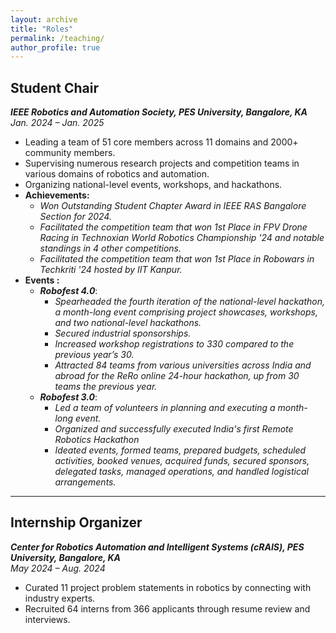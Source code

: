 ```yaml
---
layout: archive
title: "Roles"
permalink: /teaching/
author_profile: true
---
```

## **Student Chair**  
***IEEE Robotics and Automation Society, PES University, Bangalore, KA***  
*Jan. 2024 – Jan. 2025*  
- Leading a team of 51 core members across 11 domains and 2000+ community members.  
- Supervising numerous research projects and competition teams in various domains of robotics and automation.  
- Organizing national-level events, workshops, and hackathons.  
- **Achievements:**
  - *Won Outstanding Student Chapter Award in IEEE RAS Bangalore Section for 2024.*
  - *Facilitated the competition team that won 1st Place in FPV Drone Racing in Technoxian World Robotics Championship '24 and notable standings in 4 other competitions.*
  - *Facilitated the competition team that won 1st Place in Robowars in Techkriti '24 hosted by IIT Kanpur.*
 - **Events :**
    - ***Robofest 4.0***:
      - *Spearheaded the fourth iteration of the national-level hackathon, a month-long event comprising project
    showcases, workshops, and two national-level hackathons.*
      - *Secured industrial sponsorships.*
      - *Increased workshop registrations to 330 compared to the previous year’s 30.*
      - *Attracted 84 teams from various universities across India and abroad for the ReRo online 24-hour
      hackathon, up from 30 teams the previous year.*
    - ***Robofest 3.0***:
      - *Led a team of volunteers in planning and executing a month-long event.*
      - *Organized and successfully executed India's first Remote Robotics Hackathon*
      - *Ideated events, formed teams, prepared budgets, scheduled activities, booked venues, acquired funds, secured
sponsors, delegated tasks, managed operations, and handled logistical arrangements.*

---  

## **Internship Organizer**  
***Center for Robotics Automation and Intelligent Systems (cRAIS), PES University, Bangalore, KA***  
*May 2024 – Aug. 2024*  
- Curated 11 project problem statements in robotics by connecting with industry experts.  
- Recruited 64 interns from 366 applicants through resume review and interviews.
